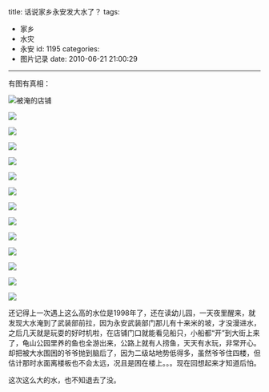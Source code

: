 title: 话说家乡永安发大水了？
tags:
  - 家乡
  - 水灾
  - 永安
id: 1195
categories:
  - 图片记录
date: 2010-06-21 21:00:29
---

有图有真相：

![](http://a.kainy.cn/201006/%E8%A2%AB%E6%B7%B9%E7%9A%84%E5%BA%97%E9%93%BA.jpg "被淹的店铺")<!--more-->

![](http://a.kainy.cn/201006/%E8%A2%AB%E6%B7%B9%E7%9A%84%E5%85%AC%E4%BA%A4%E5%81%9C%E9%9D%A0%E7%AB%99i.jpg)

![](http://a.kainy.cn/201006/%E6%B0%B4%E6%BC%AB%E4%B8%8A%E5%B2%B8%E8%BE%B9.jpg)

![](http://a.kainy.cn/201006/%E5%A5%BD%E5%A4%9A%E6%B0%B4%E5%95%8A.jpg)

![](http://a.kainy.cn/201006/%E4%B8%8D%E7%9F%A5%E9%81%93%E5%93%AA%E9%87%8C.jpg)

![](http://a.kainy.cn/201006/%E8%A5%BF%E9%97%A8%E6%A1%A5%E5%BF%AB%E6%B7%B9%E6%B2%A1%E4%BA%86i.jpg)

![](http://a.kainy.cn/201006/%E7%94%A8%E7%9C%BC%E7%A5%9E%20%E6%B2%BB%E6%B0%B4%EF%BC%9F.jpg)

![](http://a.kainy.cn/201006/%E6%B7%B9%E6%B2%A1%E7%9A%84%E5%BA%97%E9%93%BA%E4%BB%ACi.jpg)

![](http://a.kainy.cn/201006/%E6%B0%B8%E8%BE%89%E9%99%84%E8%BF%91.jpg)

![](http://a.kainy.cn/201006/%E5%8E%9F%E5%85%AC%E4%BA%A4%E8%BD%A6%E7%AB%99.jpg)

![](http://a.kainy.cn/201006/%E4%B8%80%E4%B8%AD%E6%A1%A5i.jpg)

![](http://a.kainy.cn/201006/%E8%A5%BF%E9%97%A8%E7%9A%84%E5%BA%99.jpg)

![](http://a.kainy.cn/201006/%E6%B0%B4%E4%BD%8D%E5%A5%BD%E9%AB%98%E5%95%8A.jpg)

![](http://a.kainy.cn/201006/%E5%B1%8B%E9%A1%B6%E9%83%BD%E8%A6%81%E6%B7%B9%E6%B2%A1%E4%BA%86.jpg)

还记得上一次遇上这么高的水位是1998年了，还在读幼儿园，一天夜里醒来，就发现大水淹到了武装部前拉，因为永安武装部门那儿有十来米的坡，才没漫进水，之后几天就是玩耍的好时机啦，在店铺门口就能看见船只，小船都“开”到大街上来了，龟山公园里养的鱼也全游出来，公路上就有人捞鱼，天天有水玩，非常开心。却把被大水围困的爷爷抛到脑后了，因为二级站地势低得多，虽然爷爷住四楼，但估计那时水面离楼板也不会太远，况且是困在楼上。。。现在回想起来才知道后怕。

这次这么大的水，也不知退去了没。